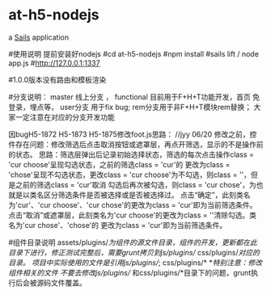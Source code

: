# at-h5-nodejs

a [Sails](http://sailsjs.org) application


#使用说明 提前安装好nodejs
#cd at-h5-nodejs
#npm install
#sails lift / node app.js
#http://127.0.0.1:1337


#1.0.0版本没有路由和模板渲染


#分支说明：
master 线上分支 ，
functional 目前用于F+H+T功能开发，首页  免登录，埋点等，
user分支 用于fix bug;
rem分支用于非F+H+T模块rem替换；
大家一定注意在对应的分支开发功能

因bugH5-1872 H5-1873 H5-1875修改foot.js思路：     //jyy   06/20
修改之前，控件存在问题：修改筛选后点击取消按钮或遮罩层，再点开筛选，显示的不是操作前的状态。
思路：筛选层弹出后记录初始选择状态，筛选的每次点击操作class = 'cur choose'呈现勾选状态，之前的筛选class = 'cur'的
更改为class = 'chose'呈现不勾选状态，更改class = 'cur choose'为不勾选，则class = ''，但是之前的筛选class = 'cur'取消
勾选后再次被勾选，则class = 'cur chose'，为也就是以类名区分筛选条件是否被选择或是否被选择过。
点击“确定”，此刻类名为'cur'、'cur choose'、'cur chose'的更改为class = 'cur'即为当前筛选条件。
点击“取消”或遮罩层，此刻类名为'cur choose'的更改为class = ''清除勾选。类名为'cur chose'、'chose'的
更改为class = 'cur'即为当前筛选条件。



#组件目录说明
assets/plugins/*为组件的源文件目录，组件的开发，更新都在此目录下进行，修正测试完整后，需要grunt拷贝到js/plugins/* css/plugins/*对应的目录。
项目中实际使用的文件是引用js/plugins/*; css/plugins/*
**特别注意：修改组件相关的文件 不要去修改js/plugins/* 和css/plugins/*目录下的问题，grunt执行后会被源码文件覆盖。